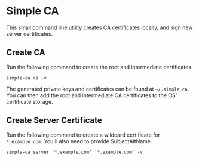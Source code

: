 # Simple CA

This small command line utility creates CA certificates locally, and sign new server certificates.

## Create CA

Run the following command to create the root and intermediate certificates.

```shell
simple-ca ca -v
```

The generated private keys and certificates can be found at `~/.simple_ca`. You can then add the root and intermediate CA certificates to the OS' certificate storage.

## Create Server Certificate

Run the following command to create a wildcard certificate for `*.example.com`. You'll also need to provide SubjectAltName.

```shell
simple-ca server '*.example.com' '*.example.com' -v
```
